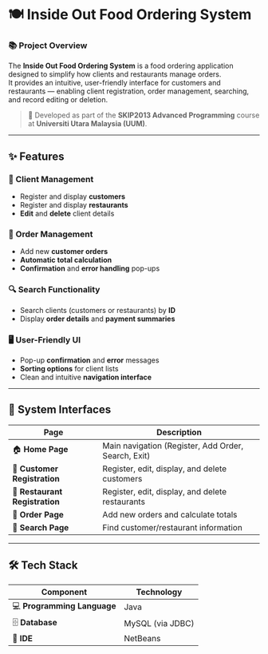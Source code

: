 # 🍽️ Inside Out Food Ordering System

### 📚 Project Overview
The **Inside Out Food Ordering System** is a food ordering application designed to simplify how clients and restaurants manage orders.  
It provides an intuitive, user-friendly interface for customers and restaurants — enabling client registration, order management, searching, and record editing or deletion.

> 🏫 Developed as part of the **SKIP2013 Advanced Programming** course at **Universiti Utara Malaysia (UUM)**.

---

## ✨ Features

### 👥 Client Management
- Register and display **customers**
- Register and display **restaurants**
- **Edit** and **delete** client details

### 🍱 Order Management
- Add new **customer orders**
- **Automatic total calculation**
- **Confirmation** and **error handling** pop-ups

### 🔍 Search Functionality
- Search clients (customers or restaurants) by **ID**
- Display **order details** and **payment summaries**

### 🖥️ User-Friendly UI
- Pop-up **confirmation** and **error** messages  
- **Sorting options** for client lists  
- Clean and intuitive **navigation interface**

---

## 🧭 System Interfaces

| Page | Description |
|------|--------------|
| 🏠 **Home Page** | Main navigation (Register, Add Order, Search, Exit) |
| 👤 **Customer Registration** | Register, edit, display, and delete customers |
| 🍴 **Restaurant Registration** | Register, edit, display, and delete restaurants |
| 🧾 **Order Page** | Add new orders and calculate totals |
| 🔎 **Search Page** | Find customer/restaurant information |

---

## 🛠️ Tech Stack

| Component | Technology |
|------------|-------------|
| 💻 **Programming Language** | Java |
| 🗄️ **Database** | MySQL (via JDBC) |
| 🧰 **IDE** | NetBeans |
